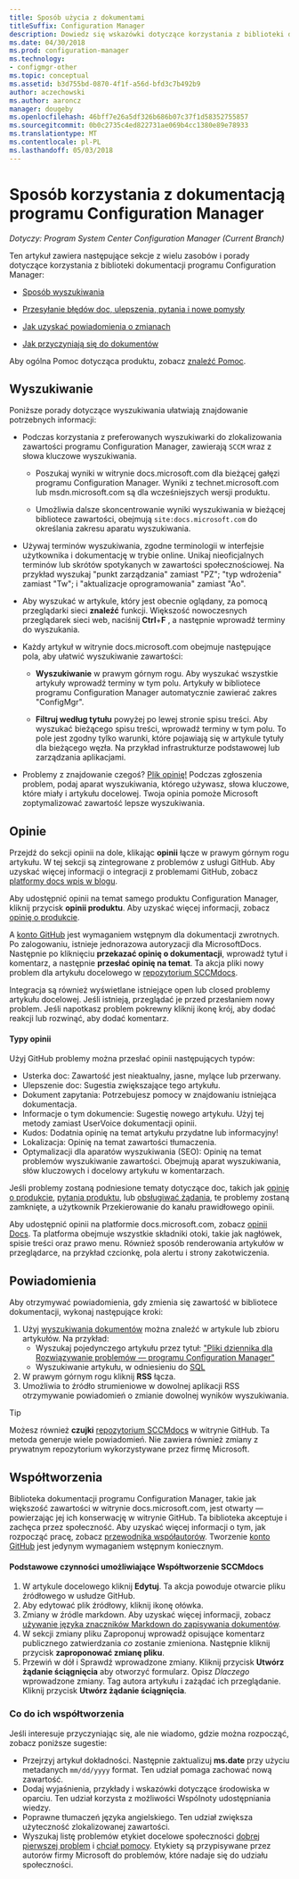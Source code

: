 ```yaml
---
title: Sposób użycia z dokumentami
titleSuffix: Configuration Manager
description: Dowiedz się wskazówki dotyczące korzystania z biblioteki dokumentacji technicznej programu Configuration Manager.
ms.date: 04/30/2018
ms.prod: configuration-manager
ms.technology:
- configmgr-other
ms.topic: conceptual
ms.assetid: b3d755bd-0870-4f1f-a56d-bfd3c7b492b9
author: aczechowski
ms.author: aaroncz
manager: dougeby
ms.openlocfilehash: 46bff7e26a5df326b686b07c37f1d58352755857
ms.sourcegitcommit: 0b0c2735c4ed822731ae069b4cc1380e89e78933
ms.translationtype: MT
ms.contentlocale: pl-PL
ms.lasthandoff: 05/03/2018
---
```

# <a name="how-to-use-the-configuration-manager-docs"></a>Sposób korzystania z dokumentacją programu Configuration Manager

*Dotyczy: Program System Center Configuration Manager (Current Branch)*

Ten artykuł zawiera następujące sekcje z wielu zasobów i porady dotyczące korzystania z biblioteki dokumentacji programu Configuration Manager:  

- [Sposób wyszukiwania](#bkmk_searchtips)  

- [Przesyłanie błędów doc, ulepszenia, pytania i nowe pomysły](#bkmk_docfeedback)  

- [Jak uzyskać powiadomienia o zmianach](#bkmk_notifications)  

- [Jak przyczyniają się do dokumentów](#bkmk_contribute)  


Aby ogólna Pomoc dotycząca produktu, zobacz [znaleźć Pomoc](/sccm/core/understand/find-help).


##  <a name="bkmk_searchtips"></a> Wyszukiwanie   
 Poniższe porady dotyczące wyszukiwania ułatwiają znajdowanie potrzebnych informacji:  

-   Podczas korzystania z preferowanych wyszukiwarki do zlokalizowania zawartości programu Configuration Manager, zawierają `SCCM` wraz z słowa kluczowe wyszukiwania.  

    - Poszukaj wyniki w witrynie docs.microsoft.com dla bieżącej gałęzi programu Configuration Manager. Wyniki z technet.microsoft.com lub msdn.microsoft.com są dla wcześniejszych wersji produktu.  

    - Umożliwia dalsze skoncentrowanie wyniki wyszukiwania w bieżącej bibliotece zawartości, obejmują `site:docs.microsoft.com` do określania zakresu aparatu wyszukiwania.  

-   Używaj terminów wyszukiwania, zgodne terminologii w interfejsie użytkownika i dokumentację w trybie online. Unikaj nieoficjalnych terminów lub skrótów spotykanych w zawartości społecznościowej. Na przykład wyszukaj "punkt zarządzania" zamiast "PZ"; "typ wdrożenia" zamiast "Tw"; i "aktualizacje oprogramowania" zamiast "Ao".  

-   Aby wyszukać w artykule, który jest obecnie oglądany, za pomocą przeglądarki sieci **znaleźć** funkcji. Większość nowoczesnych przeglądarek sieci web, naciśnij **Ctrl**+**F** , a następnie wprowadź terminy do wyszukania.  

-   Każdy artykuł w witrynie docs.microsoft.com obejmuje następujące pola, aby ułatwić wyszukiwanie zawartości:  

    - **Wyszukiwanie** w prawym górnym rogu. Aby wyszukać wszystkie artykuły wprowadź terminy w tym polu. Artykuły w bibliotece programu Configuration Manager automatycznie zawierać zakres "ConfigMgr".  

    - **Filtruj według tytułu** powyżej po lewej stronie spisu treści. Aby wyszukać bieżącego spisu treści, wprowadź terminy w tym polu. To pole jest zgodny tylko warunki, które pojawiają się w artykule tytuły dla bieżącego węzła. Na przykład infrastrukturze podstawowej lub zarządzania aplikacjami.  

- Problemy z znajdowanie czegoś? [Plik opinię!](#bkmk_docfeedback) Podczas zgłoszenia problem, podaj aparat wyszukiwania, którego używasz, słowa kluczowe, które miały i artykułu docelowej. Twoja opinia pomoże Microsoft zoptymalizować zawartość lepsze wyszukiwania.  



## <a name="bkmk_docfeedback"></a> Opinie

Przejdź do sekcji opinii na dole, klikając **opinii** łącze w prawym górnym rogu artykułu. W tej sekcji są zintegrowane z problemów z usługi GitHub. Aby uzyskać więcej informacji o integracji z problemami GitHub, zobacz [platformy docs wpis w blogu](https://docs.microsoft.com/teamblog/a-new-feedback-system-is-coming-to-docs).

Aby udostępnić opinii na temat samego produktu Configuration Manager, kliknij przycisk **opinii produktu**. Aby uzyskać więcej informacji, zobacz [opinię o produkcie](/sccm/core/understand/find-help#product-feedback). 

A [konto GitHub](https://github.com/join) jest wymaganiem wstępnym dla dokumentacji zwrotnych. Po zalogowaniu, istnieje jednorazowa autoryzacji dla MicrosoftDocs. Następnie po kliknięciu **przekazać opinię o dokumentacji**, wprowadź tytuł i komentarz, a następnie **przesłać opinię na temat**. Ta akcja pliki nowy problem dla artykułu docelowego w [repozytorium SCCMdocs](https://github.com/MicrosoftDocs/SCCMdocs/issues).

Integracja są również wyświetlane istniejące open lub closed problemy artykułu docelowej. Jeśli istnieją, przeglądać je przed przesłaniem nowy problem. Jeśli napotkasz problem pokrewny kliknij ikonę krój, aby dodać reakcji lub rozwinąć, aby dodać komentarz. 

#### <a name="types-of-feedback"></a>Typy opinii
Użyj GitHub problemy można przesłać opinii następujących typów:
- Usterka doc: Zawartość jest nieaktualny, jasne, mylące lub przerwany.
- Ulepszenie doc: Sugestia zwiększające tego artykułu.
- Dokument zapytania: Potrzebujesz pomocy w znajdowaniu istniejąca dokumentacja.
- Informacje o tym dokumencie: Sugestię nowego artykułu. Użyj tej metody zamiast UserVoice dokumentacji opinii.
- Kudos: Dodatnia opinię na temat artykułu przydatne lub informacyjny!
- Lokalizacja: Opinię na temat zawartości tłumaczenia.
- Optymalizacji dla aparatów wyszukiwania (SEO): Opinię na temat problemów wyszukiwanie zawartości. Obejmują aparat wyszukiwania, słów kluczowych i docelowy artykułu w komentarzach.

Jeśli problemy zostaną podniesione tematy dotyczące doc, takich jak [opinię o produkcie](/sccm/core/understand/find-help#product-feedback), [pytania produktu](https://social.technet.microsoft.com/Forums/en-US/home?category=ConfigMgrCB), lub [obsługiwać żądania](https://aka.ms/cmcbsupport), te problemy zostaną zamknięte, a użytkownik Przekierowanie do kanału prawidłowego opinii.

Aby udostępnić opinii na platformie docs.microsoft.com, zobacz [opinii Docs](https://aka.ms/sitefeedback). Ta platforma obejmuje wszystkie składniki otoki, takie jak nagłówek, spisie treści oraz prawo menu. Również sposób renderowania artykułów w przeglądarce, na przykład czcionkę, pola alertu i strony zakotwiczenia.



## <a name="bkmk_notifications"></a> Powiadomienia

Aby otrzymywać powiadomienia, gdy zmienia się zawartość w bibliotece dokumentacji, wykonaj następujące kroki:

1. Użyj [wyszukiwania dokumentów](https://docs.microsoft.com/search/index?scope=ConfigMgr) można znaleźć w artykule lub zbioru artykułów. Na przykład:
    - Wyszukaj pojedynczego artykułu przez tytuł: ["Pliki dziennika dla Rozwiązywanie problemów — programu Configuration Manager"](https://docs.microsoft.com/search/index?search=%22Log+files+for+troubleshooting+-+Configuration+Manager%22&scope=ConfigMgr)
    - Wyszukiwanie artykułu, w odniesieniu do [SQL](https://docs.microsoft.com/search/index?search=SQL&scope=ConfigMgr)
2. W prawym górnym rogu kliknij **RSS** łącza. 
3. Umożliwia to źródło strumieniowe w dowolnej aplikacji RSS otrzymywanie powiadomień o zmianie dowolnej wyników wyszukiwania.


> [!Tip]  
> Możesz również **czujki** [repozytorium SCCMdocs](https://github.com/MicrosoftDocs/SCCMdocs) w witrynie GitHub. Ta metoda generuje wiele powiadomień. Nie zawiera również zmiany z prywatnym repozytorium wykorzystywane przez firmę Microsoft.  



## <a name="bkmk_contribute"></a> Współtworzenia

Biblioteka dokumentacji programu Configuration Manager, takie jak większość zawartości w witrynie docs.microsoft.com, jest otwarty — powierzając jej ich konserwację w witrynie GitHub. Ta biblioteka akceptuje i zachęca przez społeczność. Aby uzyskać więcej informacji o tym, jak rozpocząć pracę, zobacz [przewodnika współautorów](https://docs.microsoft.com/contribute). Tworzenie [konto GitHub](https://github.com/join) jest jedynym wymaganiem wstępnym koniecznym.

#### <a name="basic-steps-to-contribute-to-sccmdocs"></a>Podstawowe czynności umożliwiające Współtworzenie SCCMdocs
1. W artykule docelowego kliknij **Edytuj**. Ta akcja powoduje otwarcie pliku źródłowego w usłudze GitHub.
2. Aby edytować plik źródłowy, kliknij ikonę ołówka.
3. Zmiany w źródle markdown. Aby uzyskać więcej informacji, zobacz [używanie języka znaczników Markdown do zapisywania dokumentów](https://docs.microsoft.com/contribute/how-to-write-use-markdown). 
4. W sekcji zmiany pliku Zaproponuj wprowadź opisujące komentarz publicznego zatwierdzania *co* zostanie zmieniona. Następnie kliknij przycisk **zaproponować zmianę pliku**.
5. Przewiń w dół i Sprawdź wprowadzone zmiany. Kliknij przycisk **Utwórz żądanie ściągnięcia** aby otworzyć formularz. Opisz *Dlaczego* wprowadzone zmiany. Tag autora artykułu i zażądać ich przeglądanie. Kliknij przycisk **Utwórz żądanie ściągnięcia**.

### <a name="what-to-contribute"></a>Co do ich współtworzenia
Jeśli interesuje przyczyniając się, ale nie wiadomo, gdzie można rozpocząć, zobacz poniższe sugestie:
- Przejrzyj artykuł dokładności. Następnie zaktualizuj **ms.date** przy użyciu metadanych `mm/dd/yyyy` format. Ten udział pomaga zachować nową zawartość.
- Dodaj wyjaśnienia, przykłady i wskazówki dotyczące środowiska w oparciu. Ten udział korzysta z możliwości Wspólnoty udostępniania wiedzy.  
- Poprawne tłumaczeń języka angielskiego. Ten udział zwiększa użyteczność zlokalizowanej zawartości.
- Wyszukaj listę problemów etykiet docelowe społeczności [dobrej pierwszej problem](https://github.com/MicrosoftDocs/sccmdocs/issues?q=is:open+is:issue+label:good-first-issue) i [chciał pomocy](https://github.com/MicrosoftDocs/sccmdocs/issues?q=is:open+is:issue+label:help-wanted). Etykiety są przypisywane przez autorów firmy Microsoft do problemów, które nadaje się do udziału społeczności.